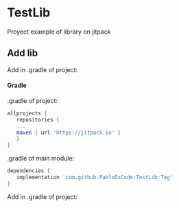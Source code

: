 # TestLib
Proyect example of library on jitpack

## Add lib

Add in .gradle of project:

#### Gradle

.gradle of project:
```groovy
allprojects {
   repositories {
   ...
   maven { url 'https://jitpack.io' }
   }
}
```
.gradle of main module:
```groovy
dependencies {
   implementation 'com.github.PabloDxCode:TestLib:Tag'
}
```

Add in .gradle of project:
